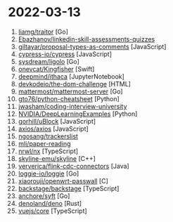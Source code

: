 # 2022-03-13

1. [liamg/traitor](https://github.com/liamg/traitor "⬆️ ☠️ Automatic Linux privesc via exploitation of low-hanging fruit e.g. gtfobins, pwnkit, dirty pipe, +w docker.sock") [Go]
2. [Ebazhanov/linkedin-skill-assessments-quizzes](https://github.com/Ebazhanov/linkedin-skill-assessments-quizzes "Full reference of LinkedIn answers 2022 for skill assessments (aws-lambda, rest-api, javascript, react, git, html, jquery, mongodb, java, Go, python, machine-learning, power-point) linkedin excel test lösungen, linkedin machine learning test LinkedIn test questions and answers") 
3. [giltayar/proposal-types-as-comments](https://github.com/giltayar/proposal-types-as-comments "ECMAScript proposal for type syntax that is erased - Stage 0") [JavaScript]
4. [cypress-io/cypress](https://github.com/cypress-io/cypress "Fast, easy and reliable testing for anything that runs in a browser.") [JavaScript]
5. [sysdream/ligolo](https://github.com/sysdream/ligolo "Reverse Tunneling made easy for pentesters, by pentesters https://sysdream.com/") [Go]
6. [onevcat/Kingfisher](https://github.com/onevcat/Kingfisher "A lightweight, pure-Swift library for downloading and caching images from the web.") [Swift]
7. [deepmind/ithaca](https://github.com/deepmind/ithaca "Restoring and attributing ancient texts using deep neural networks") [JupyterNotebook]
8. [devkodeio/the-dom-challenge](https://github.com/devkodeio/the-dom-challenge "DOM Challenge is a 60-90 minutes online weekly challenge related to frontend development consisting of industrial level machine round questions.") [HTML]
9. [mattermost/mattermost-server](https://github.com/mattermost/mattermost-server "Mattermost is an open source platform for secure collaboration across the entire software development lifecycle.") [Go]
10. [gto76/python-cheatsheet](https://github.com/gto76/python-cheatsheet "Comprehensive Python Cheatsheet") [Python]
11. [jwasham/coding-interview-university](https://github.com/jwasham/coding-interview-university "A complete computer science study plan to become a software engineer.") 
12. [NVIDIA/DeepLearningExamples](https://github.com/NVIDIA/DeepLearningExamples "Deep Learning Examples") [Python]
13. [gorhill/uBlock](https://github.com/gorhill/uBlock "uBlock Origin - An efficient blocker for Chromium and Firefox. Fast and lean.") [JavaScript]
14. [axios/axios](https://github.com/axios/axios "Promise based HTTP client for the browser and node.js") [JavaScript]
15. [ngosang/trackerslist](https://github.com/ngosang/trackerslist "Updated list of public BitTorrent trackers") 
16. [mli/paper-reading](https://github.com/mli/paper-reading "深度学习经典、新论文逐段精读") 
17. [nrwl/nx](https://github.com/nrwl/nx "Smart, Fast and Extensible Build System") [TypeScript]
18. [skyline-emu/skyline](https://github.com/skyline-emu/skyline "Run Nintendo Switch homebrew & games on your Android device!") [C++]
19. [ververica/flink-cdc-connectors](https://github.com/ververica/flink-cdc-connectors "Change Data Capture (CDC) Connectors for Apache Flink") [Java]
20. [loggie-io/loggie](https://github.com/loggie-io/loggie "A lightweight, cloud-native data transfer agent and aggregator") [Go]
21. [xiaorouji/openwrt-passwall](https://github.com/xiaorouji/openwrt-passwall "") [C]
22. [backstage/backstage](https://github.com/backstage/backstage "Backstage is an open platform for building developer portals") [TypeScript]
23. [anchore/syft](https://github.com/anchore/syft "CLI tool and library for generating a Software Bill of Materials from container images and filesystems") [Go]
24. [denoland/deno](https://github.com/denoland/deno "A modern runtime for JavaScript and TypeScript.") [Rust]
25. [vuejs/core](https://github.com/vuejs/core "🖖 Vue.js is a progressive, incrementally-adoptable JavaScript framework for building UI on the web.") [TypeScript]
